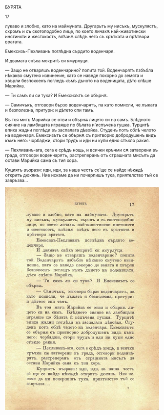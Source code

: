 ﻿БУРЯТА

17

лукаво и злобно, като на маймуната. Другарьтъ му нисъкъ, мускулястъ, схромъ и съ скотоподобно лице, по което личахѫ най-животински инстинкти и жестокость, влѣзнѫ слѣдъ него съ хрътката и прѣтвори вратата.

Емексизъ-Пехливанъ поглѣдна сърдито воденчаря.

И двамата снѣха мокритѣ си ямурлуци.

— Защо не отваряшъ воденчарино? попита той. Воденчарятъ пзбъбла нѣкакво смутено извинение, като се наведе покорно до земята и хвърли безпокоенъ погледъ къмъ дъното на воденицата, дѣто спѣше Марийка.

— Ти самъ ли си тука? И Емексизътъ се обърнѫ.

— Самичъкъ, отговори бързо воденчарятъ, па като помисли, че лъжата и безполезна, притури: и дѣтето спи тамъ.

Въ тоя мигъ Марийка се отви и обърнѫ лицето си на самъ. Блѣдното сияние на ламбицата играяше по бѣлата и́ испъчена гушка. Турцитѣ впиха жадни поглѣди въ заспалата дѣвойка. Студенъ потъ облѣ челото на воденчаря. Емексизътъ се обърнѫ съ притворно добродушенъ видъ къмъ него: чорбаджи, стори трудъ и иди ни купи едно стъкло ракия.

— Пехливанъ-ага, сега е срѣдъ нощь, и всички кръчми сѫ затворени въ града, отговори воденчарятъ, растреперанъ отъ страшната мисълъ да остави Марийка сама съ тия хора.

Куциятъ възрази: иди, иди, за наша честъ се́ ще се найде нѣкѫдѣ откритъ дюкянъ. Ние искаме да ни почерпишъ тука, приятелство тъй се завръзва...

![original](../images/024.jpg)

